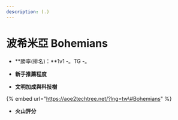 ```yaml
---
description: (.)
---
```


# 波希米亞 Bohemians

* **勝率\(排名\)：**1v1 -。TG -。
* **新手推薦程度**



* **文明加成與科技樹**

{% embed url="https://aoe2techtree.net/?lng=tw\#Bohemians" %}

* **火山評分**



